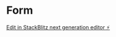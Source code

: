 # Form

[Edit in StackBlitz next generation editor ⚡️](https://stackblitz.com/~/github.com/Chonkz90/Form)